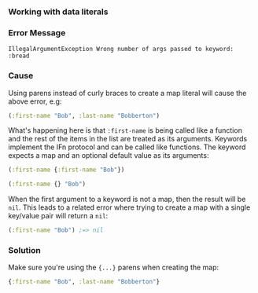 ### Working with data literals

### Error Message
```
IllegalArgumentException Wrong number of args passed to keyword: :bread
```
### Cause

Using parens instead of curly braces to create a map literal will cause the above error, e.g:

```clojure
(:first-name "Bob", :last-name "Bobberton")
```
What's happening here is that `:first-name` is being called like a function and the rest of the items in the list are treated as its arguments.
Keywords implement the IFn protocol and can be called like functions. The keyword expects a map and an optional default value as its arguments:

```clojure
(:first-name {:first-name "Bob"})

(:first-name {} "Bob")
```

When the first argument to a keyword is not a map, then the result will be `nil`.
This leads to a related error where trying to create a map with a single key/value pair will return a `nil`:

```clojure
(:first-name "Bob") ;=> nil
```

### Solution

Make sure you're using the `{...}` parens when creating the map:

```clojure
{:first-name "Bob", :last-name "Bobberton"}
```


